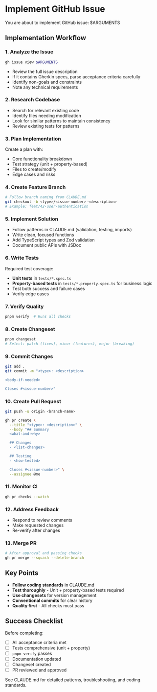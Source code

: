 # Implement GitHub Issue

You are about to implement GitHub issue: $ARGUMENTS

## Implementation Workflow

### 1. Analyze the Issue

```bash
gh issue view $ARGUMENTS
```

- Review the full issue description
- If it contains Gherkin specs, parse acceptance criteria carefully
- Identify non-goals and constraints
- Note any technical requirements

### 2. Research Codebase

- Search for relevant existing code
- Identify files needing modification
- Look for similar patterns to maintain consistency
- Review existing tests for patterns

### 3. Plan Implementation

Create a plan with:

- Core functionality breakdown
- Test strategy (unit + property-based)
- Files to create/modify
- Edge cases and risks

### 4. Create Feature Branch

```bash
# Follow branch naming from CLAUDE.md
git checkout -b <type>/<issue-number>-<description>
# Example: feat/42-user-authentication
```

### 5. Implement Solution

- Follow patterns in CLAUDE.md (validation, testing, imports)
- Write clean, focused functions
- Add TypeScript types and Zod validation
- Document public APIs with JSDoc

### 6. Write Tests

Required test coverage:

- **Unit tests** in `tests/*.spec.ts`
- **Property-based tests** in `tests/*.property.spec.ts` for business logic
- Test both success and failure cases
- Verify edge cases

### 7. Verify Quality

```bash
pnpm verify  # Runs all checks
```

### 8. Create Changeset

```bash
pnpm changeset
# Select: patch (fixes), minor (features), major (breaking)
```

### 9. Commit Changes

```bash
git add .
git commit -m "<type>: <description>

<body-if-needed>

Closes #<issue-number>"
```

### 10. Create Pull Request

```bash
git push -u origin <branch-name>

gh pr create \
  --title "<type>: <description>" \
  --body "## Summary
  <what-and-why>

  ## Changes
  - <list-changes>

  ## Testing
  - <how-tested>

  Closes #<issue-number>" \
  --assignee @me
```

### 11. Monitor CI

```bash
gh pr checks --watch
```

### 12. Address Feedback

- Respond to review comments
- Make requested changes
- Re-verify after changes

### 13. Merge PR

```bash
# After approval and passing checks
gh pr merge --squash --delete-branch
```

## Key Points

- **Follow coding standards** in CLAUDE.md
- **Test thoroughly** - Unit + property-based tests required
- **Use changesets** for version management
- **Conventional commits** for clear history
- **Quality first** - All checks must pass

## Success Checklist

Before completing:

- [ ] All acceptance criteria met
- [ ] Tests comprehensive (unit + property)
- [ ] `pnpm verify` passes
- [ ] Documentation updated
- [ ] Changeset created
- [ ] PR reviewed and approved

See CLAUDE.md for detailed patterns, troubleshooting, and coding standards.

